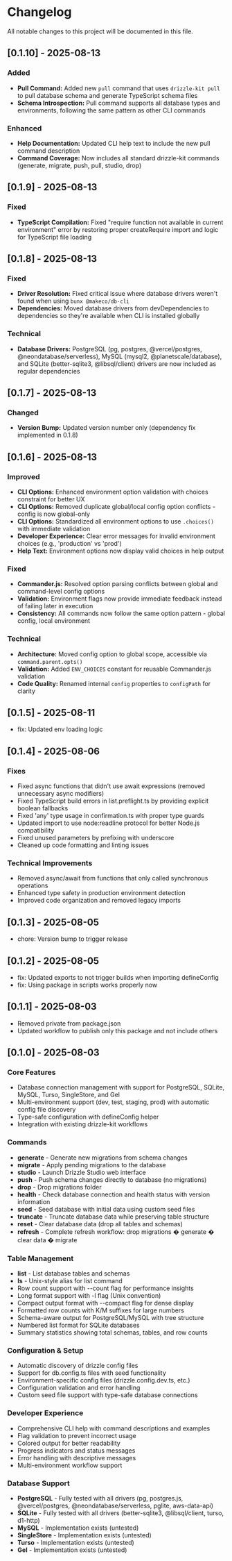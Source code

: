 # Changelog

All notable changes to this project will be documented in this file.

## [0.1.10] - 2025-08-13

### Added
- **Pull Command:** Added new `pull` command that uses `drizzle-kit pull` to pull database schema and generate TypeScript schema files
- **Schema Introspection:** Pull command supports all database types and environments, following the same pattern as other CLI commands

### Enhanced
- **Help Documentation:** Updated CLI help text to include the new pull command description
- **Command Coverage:** Now includes all standard drizzle-kit commands (generate, migrate, push, pull, studio, drop)

## [0.1.9] - 2025-08-13

### Fixed
- **TypeScript Compilation:** Fixed "require function not available in current environment" error by restoring proper createRequire import and logic for TypeScript file loading

## [0.1.8] - 2025-08-13

### Fixed
- **Driver Resolution:** Fixed critical issue where database drivers weren't found when using `bunx @makeco/db-cli`
- **Dependencies:** Moved database drivers from devDependencies to dependencies so they're available when CLI is installed globally

### Technical
- **Database Drivers:** PostgreSQL (pg, postgres, @vercel/postgres, @neondatabase/serverless), MySQL (mysql2, @planetscale/database), and SQLite (better-sqlite3, @libsql/client) drivers are now included as regular dependencies

## [0.1.7] - 2025-08-13

### Changed
- **Version Bump:** Updated version number only (dependency fix implemented in 0.1.8)

## [0.1.6] - 2025-08-13

### Improved
- **CLI Options:** Enhanced environment option validation with choices constraint for better UX
- **CLI Options:** Removed duplicate global/local config option conflicts - config is now global-only
- **CLI Options:** Standardized all environment options to use `.choices()` with immediate validation
- **Developer Experience:** Clear error messages for invalid environment choices (e.g., 'production' vs 'prod')
- **Help Text:** Environment options now display valid choices in help output

### Fixed
- **Commander.js:** Resolved option parsing conflicts between global and command-level config options
- **Validation:** Environment flags now provide immediate feedback instead of failing later in execution
- **Consistency:** All commands now follow the same option pattern - global config, local environment

### Technical
- **Architecture:** Moved config option to global scope, accessible via `command.parent.opts()`
- **Validation:** Added `ENV_CHOICES` constant for reusable Commander.js validation
- **Code Quality:** Renamed internal `config` properties to `configPath` for clarity

## [0.1.5] - 2025-08-11
- fix: Updated env loading logic

## [0.1.4] - 2025-08-06

### Fixes
- Fixed async functions that didn't use await expressions (removed unnecessary async modifiers)
- Fixed TypeScript build errors in list.preflight.ts by providing explicit boolean fallbacks
- Fixed 'any' type usage in confirmation.ts with proper type guards
- Updated import to use node:readline protocol for better Node.js compatibility
- Fixed unused parameters by prefixing with underscore
- Cleaned up code formatting and linting issues

### Technical Improvements
- Removed async/await from functions that only called synchronous operations
- Enhanced type safety in production environment detection
- Improved code organization and removed legacy imports

## [0.1.3] - 2025-08-05
- chore: Version bump to trigger release

## [0.1.2] - 2025-08-05
- fix: Updated exports to not trigger builds when importing defineConfig
- fix: Using package in scripts works properly now

## [0.1.1] - 2025-08-03

- Removed private from package.json
- Updated workflow to publish only this package and not include others

## [0.1.0] - 2025-08-03

### Core Features
- Database connection management with support for PostgreSQL, SQLite, MySQL, Turso, SingleStore, and Gel
- Multi-environment support (dev, test, staging, prod) with automatic config file discovery
- Type-safe configuration with defineConfig helper
- Integration with existing drizzle-kit workflows

### Commands
- **generate** - Generate new migrations from schema changes
- **migrate** - Apply pending migrations to the database
- **studio** - Launch Drizzle Studio web interface
- **push** - Push schema changes directly to database (no migrations)
- **drop** - Drop migrations folder
- **health** - Check database connection and health status with version information
- **seed** - Seed database with initial data using custom seed files
- **truncate** - Truncate database data while preserving table structure
- **reset** - Clear database data (drop all tables and schemas)
- **refresh** - Complete refresh workflow: drop migrations � generate � clear data � migrate

### Table Management
- **list** - List database tables and schemas
- **ls** - Unix-style alias for list command
- Row count support with --count flag for performance insights
- Long format support with -l flag (Unix convention)
- Compact output format with --compact flag for dense display
- Formatted row counts with K/M suffixes for large numbers
- Schema-aware output for PostgreSQL/MySQL with tree structure
- Numbered list format for SQLite databases
- Summary statistics showing total schemas, tables, and row counts

### Configuration & Setup
- Automatic discovery of drizzle config files
- Support for db.config.ts files with seed functionality
- Environment-specific config files (drizzle.config.dev.ts, etc.)
- Configuration validation and error handling
- Custom seed file support with type-safe database connections

### Developer Experience
- Comprehensive CLI help with command descriptions and examples
- Flag validation to prevent incorrect usage
- Colored output for better readability
- Progress indicators and status messages
- Error handling with descriptive messages
- Multi-environment workflow support

### Database Support
- **PostgreSQL** - Fully tested with all drivers (pg, postgres.js, @vercel/postgres, @neondatabase/serverless, pglite, aws-data-api)
- **SQLite** - Fully tested with all drivers (better-sqlite3, @libsql/client, turso, d1-http)
- **MySQL** - Implementation exists (untested)
- **SingleStore** - Implementation exists (untested)
- **Turso** - Implementation exists (untested)
- **Gel** - Implementation exists (untested)